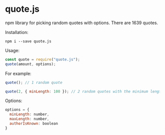 # quote.js
npm library for picking random quotes with options.
There are 1639 quotes.

Installation:
```
npm i --save quote.js
```

Usage:
```JavaScript
const quote = require("quote.js");
quote(amount, options);
```

For example:
```JavaScript
quote(); // 1 random quote
```
```JavaScript
quote(2, { minLength: 100 }); // 2 random quotes with the minimum length of 100
```

Options:
```JavaScript
options = {
  minLength: number,
  maxLength: number,
  authorIsKnown: boolean
}
```
